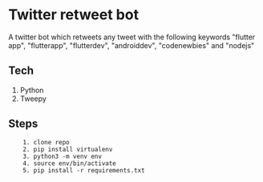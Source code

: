 # Twitter retweet bot

A twitter bot which retweets any tweet with the following keywords "flutter app", "flutterapp", "flutterdev", "androiddev", "codenewbies" and "nodejs"

## Tech

1.  Python
2.  Tweepy

## Steps

    	1. clone repo
     	2. pip install virtualenv
     	3. python3 -m venv env
     	4. source env/bin/activate
     	5. pip install -r requirements.txt
